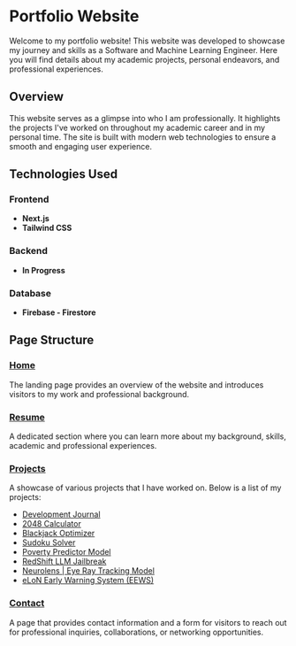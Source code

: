# Portfolio Website
Welcome to my portfolio website! This website was developed to showcase my journey and skills as a Software and Machine Learning Engineer. Here you will find details about my academic projects, personal endeavors, and professional experiences.

## Overview
This website serves as a glimpse into who I am professionally. It highlights the projects I've worked on throughout my academic career and in my personal time. The site is built with modern web technologies to ensure a smooth and engaging user experience.

## Technologies Used

### Frontend
- **Next.js**
- **Tailwind CSS**

### Backend
- **In Progress**

### Database
- **Firebase - Firestore**

## Page Structure

### [Home](https://www.nirvekpandey.com/)
The landing page provides an overview of the website and introduces visitors to my work and professional background.

### [Resume](https://www.nirvekpandey.com/resume)
A dedicated section where you can learn more about my background, skills, academic and professional experiences. 

### [Projects](https://www.nirvekpandey.com/projects)
A showcase of various projects that I have worked on. Below is a list of my projects:
- [Development Journal](https://cse110-sp24-group11.github.io/cse110-sp24-group11/assets/src/front-page/index.html)
- [2048 Calculator](https://nirvekpandey.com/projects/demos/2048)
- [Blackjack Optimizer](https://nirvekpandey.com/projects/demos/Blackjack)
- [Sudoku Solver](https://nirvekpandey.com/projects/demos/Sudoku)
- [Poverty Predictor Model](https://docs.google.com/document/d/140T-F3hy8HARVfjZIojAdDXH6NzFwpvGdeRPAN3UmHk/edit?tab=t.0#heading=h.rx0aees35i1p)
- [RedShift LLM Jailbreak](https://github.com/NirvekPanda/RedShift)
- [Neurolens | Eye Ray Tracking Model](https://www.neurolens.com/)
- [eLoN Early Warning System (EEWS)](https://www.darischen.com/projects/stock-analysis-and-prediction)

### [Contact](https://www.nirvekpandey.com/contact)
A page that provides contact information and a form for visitors to reach out for professional inquiries, collaborations, or networking opportunities.
